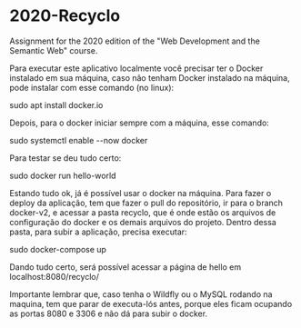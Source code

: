 # 2020-Recyclo

Assignment for the 2020 edition of the "Web Development and the Semantic Web" course.

Para executar este aplicativo localmente você precisar ter o Docker instalado em sua máquina, caso não tenham Docker instalado na máquina, pode instalar com esse comando (no linux):

sudo apt install docker.io

Depois, para o docker iniciar sempre com a máquina, esse comando:

sudo systemctl enable --now docker

Para testar se deu tudo certo:

sudo docker run hello-world

Estando tudo ok, já é possível usar o docker na máquina. Para fazer o deploy da aplicação, tem que fazer o pull do repositório, ir para o branch docker-v2, e acessar a pasta recyclo, que é onde estão os arquivos de configuração do docker e os demais arquivos do projeto. Dentro dessa pasta, para subir a aplicação, precisa executar:

sudo docker-compose up

Dando tudo certo, será possível acessar a página de hello em localhost:8080/recyclo/

Importante lembrar que, caso tenha o Wildfly ou o MySQL rodando na maquina, tem que parar de executa-lós antes, porque eles ficam ocupando as portas 8080 e 3306 e não dá para subir o docker.
